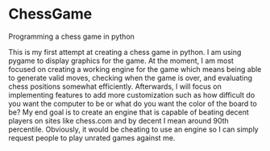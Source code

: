 # ChessGame

Programming a chess game in python

This is my first attempt at creating a chess game in python. I am using pygame to display graphics for the game. At the moment, I am most focused on creating a working engine for the game which means being able to generate valid moves, checking when the game is over, and evaluating chess positions somewhat efficiently. Afterwards, I will focus on implementing features to add more customization such as how difficult do you want the computer to be or what do you want the color of the board to be? My end goal is to create an engine that is capable of beating decent players on sites like chess.com and by decent I mean around 90th percentile. Obviously, it would be cheating to use an engine so I can simply request people to play unrated games against me.
